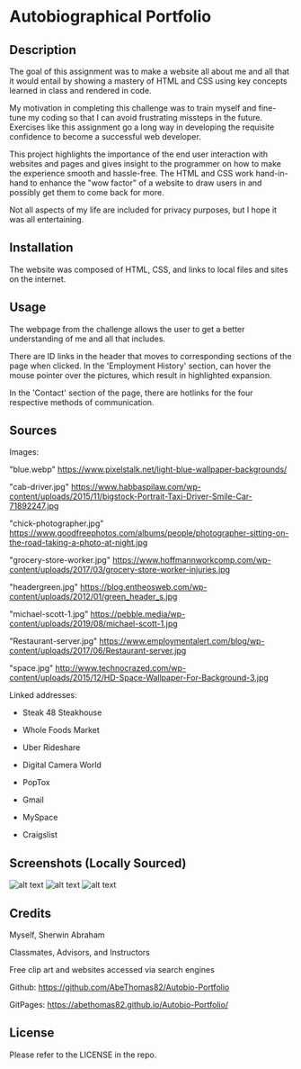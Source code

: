 # Autobiographical Portfolio

## Description

The goal of this assignment was to make a website all about me and all that it would entail by showing a mastery of HTML and CSS using key concepts learned in class and rendered in code.

My motivation in completing this challenge was to train myself and fine-tune my coding so that I can avoid frustrating missteps in the future. Exercises like this assignment go a long way in developing the requisite confidence to become a successful web developer.

This project highlights the importance of the end user interaction with websites and pages and gives insight to the programmer on how to make the experience smooth and hassle-free. The HTML and CSS work hand-in-hand to enhance the "wow factor" of a website to draw users in and possibly get them to come back for more.

Not all aspects of my life are included for privacy purposes, but I hope it was all entertaining.

## Installation

The website was composed of HTML, CSS, and links to local files and sites on the internet.

## Usage

The webpage from the challenge allows the user to get a better understanding of me and all that includes.

There are ID links in the header that moves to corresponding sections of the page when clicked. In the 'Employment History' section, can hover the mouse pointer over the pictures, which result in highlighted expansion.

In the 'Contact' section of the page, there are hotlinks for the four respective methods of communication.

## Sources

Images:

"blue.webp" <https://www.pixelstalk.net/light-blue-wallpaper-backgrounds/>

"cab-driver.jpg" <https://www.habbaspilaw.com/wp-content/uploads/2015/11/bigstock-Portrait-Taxi-Driver-Smile-Car-71892247.jpg>

"chick-photographer.jpg" <https://www.goodfreephotos.com/albums/people/photographer-sitting-on-the-road-taking-a-photo-at-night.jpg>

"grocery-store-worker.jpg" <https://www.hoffmannworkcomp.com/wp-content/uploads/2017/03/grocery-store-worker-injuries.jpg>

"headergreen.jpg" <https://blog.entheosweb.com/wp-content/uploads/2012/01/green_header_s.jpg>

"michael-scott-1.jpg" <https://pebble.media/wp-content/uploads/2019/08/michael-scott-1.jpg>

"Restaurant-server.jpg" <https://www.employmentalert.com/blog/wp-content/uploads/2017/06/Restaurant-server.jpg>

"space.jpg" <http://www.technocrazed.com/wp-content/uploads/2015/12/HD-Space-Wallpaper-For-Background-3.jpg>

Linked addresses:

- Steak 48 Steakhouse

- Whole Foods Market

- Uber Rideshare

- Digital Camera World

- PopTox

- Gmail

- MySpace

- Craigslist


## Screenshots (Locally Sourced)

![alt text](https://github.com/AbeThomas82/Autobio-Portfolio/tree/main/assets/images/Screenshot1.jpg?raw=true)
![alt text](https://github.com/AbeThomas82/Autobio-Portfolio/tree/main/assets/images/Screenshot2.jpg?raw=true)
![alt text](https://github.com/AbeThomas82/Autobio-Portfolio/tree/main/assets/images/Screenshot3.jpg?raw=true)

## Credits

Myself, Sherwin Abraham

Classmates, Advisors, and Instructors

Free clip art and websites accessed via search engines

Github: https://github.com/AbeThomas82/Autobio-Portfolio

GitPages: https://abethomas82.github.io/Autobio-Portfolio/

## License

Please refer to the LICENSE in the repo.
